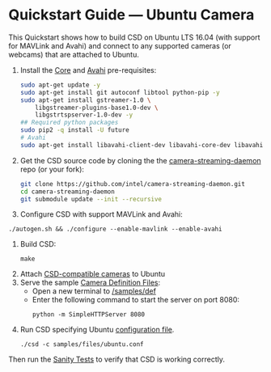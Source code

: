 # Quickstart Guide — Ubuntu Camera

This Quickstart shows how to build CSD on Ubuntu LTS 16.04 (with support for MAVLink and Avahi) and connect to any supported cameras (or webcams) that are attached to Ubuntu. 

1. Install the [Core](#core_deps) and [Avahi](#avahi_deps) pre-requisites:
   ```sh
   sudo apt-get update -y
   sudo apt-get install git autoconf libtool python-pip -y
   sudo apt-get install gstreamer-1.0 \
       libgstreamer-plugins-base1.0-dev \
       libgstrtspserver-1.0-dev -y
   ## Required python packages
   sudo pip2 -q install -U future
   # Avahi
   sudo apt-get install libavahi-client-dev libavahi-core-dev libavahi-glib-dev -y
   ```
1. Get the CSD source code by cloning the the [camera-streaming-daemon](https://github.com/intel/camera-streaming-daemon) repo (or your fork):
   ```sh
   git clone https://github.com/intel/camera-streaming-daemon.git
   cd camera-streaming-daemon
   git submodule update --init --recursive
   ```
1. Configure CSD with support MAVLink and Avahi:
```
./autogen.sh && ./configure --enable-mavlink --enable-avahi
```
1. Build CSD:
   ```
   make
   ```
1. Attach [CSD-compatible cameras](../guide/overview.md#supported_cameras) to Ubuntu
1. Serve the sample [Camera Definition Files](../guide/camera_definition_file.md):
   * Open a new terminal to [/samples/def](https://github.com/intel/camera-streaming-daemon/tree/master/samples/def)
   * Enter the following command to start the server on port 8080:
     ```
     python -m SimpleHTTPServer 8080
     ```
1. Run CSD specifying Ubuntu [configuration file](../getting_started/building_installation.md#configuration-file-runtime).
   ```
   ./csd -c samples/files/ubuntu.conf
   ```

Then run the [Sanity Tests](../test/sanity_tests.md) to verify that CSD is working correctly.
